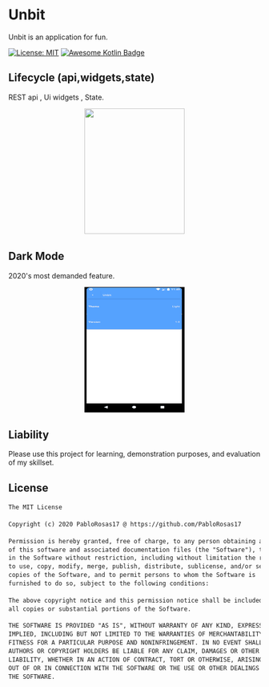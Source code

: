 # Unbit
Unbit is an application for fun.

[![License: MIT](https://img.shields.io/badge/License-MIT-yellow.svg)](https://opensource.org/licenses/MIT)
[![Awesome Kotlin Badge](https://kotlin.link/awesome-kotlin.svg)](https://github.com/KotlinBy/awesome-kotlin)

## Lifecycle (api,widgets,state)
REST api , Ui widgets , State.
<p align="center">
<img src="https://github.com/PabloRosas17/Unbit/blob/master/screenshots/unbit_0.gif" width="200" height="250" />
</p>

## Dark Mode
2020's most demanded feature.
<p align="center">
<img src="https://github.com/PabloRosas17/Unbit/blob/master/screenshots/unbit_1.gif" width="200" height="250" />
</p>


## Liability
Please use this project for learning, demonstration purposes, and evaluation of my skillset.

## License
```xml
The MIT License

Copyright (c) 2020 PabloRosas17 @ https://github.com/PabloRosas17

Permission is hereby granted, free of charge, to any person obtaining a copy
of this software and associated documentation files (the "Software"), to deal
in the Software without restriction, including without limitation the rights
to use, copy, modify, merge, publish, distribute, sublicense, and/or sell
copies of the Software, and to permit persons to whom the Software is
furnished to do so, subject to the following conditions:

The above copyright notice and this permission notice shall be included in
all copies or substantial portions of the Software.

THE SOFTWARE IS PROVIDED "AS IS", WITHOUT WARRANTY OF ANY KIND, EXPRESS OR
IMPLIED, INCLUDING BUT NOT LIMITED TO THE WARRANTIES OF MERCHANTABILITY,
FITNESS FOR A PARTICULAR PURPOSE AND NONINFRINGEMENT. IN NO EVENT SHALL THE
AUTHORS OR COPYRIGHT HOLDERS BE LIABLE FOR ANY CLAIM, DAMAGES OR OTHER
LIABILITY, WHETHER IN AN ACTION OF CONTRACT, TORT OR OTHERWISE, ARISING FROM,
OUT OF OR IN CONNECTION WITH THE SOFTWARE OR THE USE OR OTHER DEALINGS IN
THE SOFTWARE.
```
